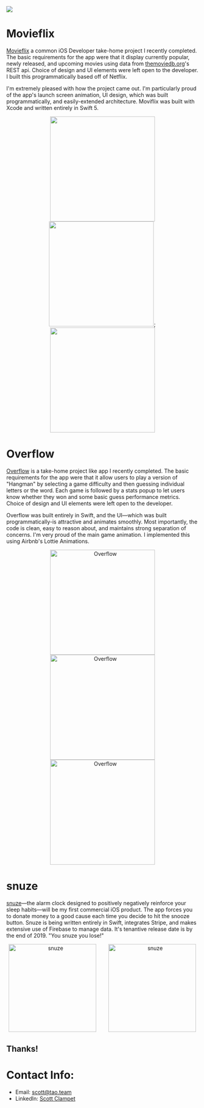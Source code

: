 <a href="images/ScottClampetResume.pdf" download><img src="https://img.shields.io/badge/Download-Resume-ff69b4.svg?style=for-the-badge&logo=codeigniter&logoColor=white"></a>

<!-- # Hello!
*Thanks for stopping by*. This repo serves as a kind of ever-changing portfolio of projects I'm currently excited about; please feel free to look around. -->
# Movieflix
[Movieflix](https://github.com/sclampet) a common iOS Developer take-home project I recently completed. The basic requirements for the app were that it display currently popular, newly released, and upcoming movies using data from [themoviedb.org](https://www.themoviedb.org/)'s REST api. Choice of design and UI elements were left open to the developer. I built this programmatically based off of Netflix.

I'm extremely pleased with how the project came out. I'm particularly proud of the app's launch screen animation, UI design, which was built programmatically, and easily-extended architecture. Moviflix was built with Xcode and written entirely in Swift 5.  
<p align="center">
<img src="images/movieflix/home.png" width="275"><img src="images/movieflix/details.png" width="275">;<img src="images/movieflix/search.png" width="275">
</p>


# Overflow
[Overflow](https://github.com/sclampet) is a take-home project like app I recently completed. The basic requirements for the app were that it allow users to play a version of "Hangman" by selecting a game difficulty and then guessing individual letters or the word. Each game is followed by a stats popup to let users know whether they won and some basic guess performance metrics. Choice of design and UI elements were left open to the developer.

Overflow was built entirely in Swift, and the UI—which was built programmatically-is attractive and animates smoothly. Most importantly, the code is clean, easy to reason about, and maintains strong separation of concerns. I'm very proud of the main game animation. I implemented this using Airbnb's Lottie Animations.
<p align="center">
<img src="images/overflow/game.png" width="275"  title="Overflow"><img src="images/overflow/guessing.png" width="275" title="Overflow"><img src="images/overflow/gameresult.png" width="275" title="Overflow">
</p>


# snuze
[snuze](https://github.com/sclampet)—the alarm clock designed to positively negatively reinforce your sleep habits—will be my first commercial iOS product. The app forces you to donate money to a good cause each time you decide to hit the snooze button. Snuze is being written entirely in Swift, integrates Stripe, and makes extensive use of Firebase to manage data. It's tenantive release date is by the end of 2019. "You snuze you lose!"

<p align="center">
<img src="" width="230"  title="snuze">&nbsp;&nbsp;&nbsp;&nbsp;&nbsp;&nbsp;&nbsp;&nbsp;<img src="" width="230" title="snuze">
</p>

## Thanks!

# Contact Info:

- Email: scott@tao.team
- LinkedIn: [Scott Clampet](https://www.linkedin.com/in/sclampet/)
